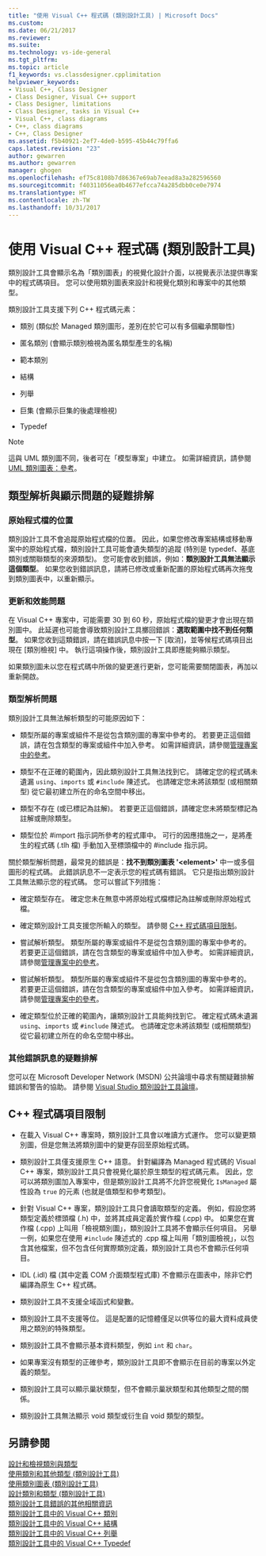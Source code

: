 ```yaml
---
title: "使用 Visual C++ 程式碼 (類別設計工具) | Microsoft Docs"
ms.custom: 
ms.date: 06/21/2017
ms.reviewer: 
ms.suite: 
ms.technology: vs-ide-general
ms.tgt_pltfrm: 
ms.topic: article
f1_keywords: vs.classdesigner.cpplimitation
helpviewer_keywords:
- Visual C++, Class Designer
- Class Designer, Visual C++ support
- Class Designer, limitations
- Class Designer, tasks in Visual C++
- Visual C++, class diagrams
- C++, class diagrams
- C++, Class Designer
ms.assetid: f5b40921-2ef7-4de0-b595-45b44c79ffa6
caps.latest.revision: "23"
author: gewarren
ms.author: gewarren
manager: ghogen
ms.openlocfilehash: ef75c8108b7d86367e69ab7eead8a3a282596560
ms.sourcegitcommit: f40311056ea0b4677efcca74a285dbb0ce0e7974
ms.translationtype: HT
ms.contentlocale: zh-TW
ms.lasthandoff: 10/31/2017
---
```

# <a name="working-with-visual-c-code-class-designer"></a>使用 Visual C++ 程式碼 (類別設計工具)
類別設計工具會顯示名為「類別圖表」的視覺化設計介面，以視覺表示法提供專案中的程式碼項目。 您可以使用類別圖表來設計和視覺化類別和專案中的其他類型。  

 類別設計工具支援下列 C++ 程式碼元素：  

-   類別 (類似於 Managed 類別圖形，差別在於它可以有多個繼承關聯性)  

-   匿名類別 (會顯示類別檢視為匿名類型產生的名稱)  

-   範本類別  

-   結構  

-   列舉  

-   巨集 (會顯示巨集的後處理檢視)  

-   Typedef  

> [!NOTE]
>  這與 UML 類別圖不同，後者可在「模型專案」中建立。 如需詳細資訊，請參閱 [UML 類別圖表：參考](../modeling/uml-class-diagrams-reference.md)。  

## <a name="troubleshooting-type-resolution-and-display-issues"></a>類型解析與顯示問題的疑難排解  

### <a name="location-of-source-files"></a>原始程式檔的位置  
 類別設計工具不會追蹤原始程式檔的位置。 因此，如果您修改專案結構或移動專案中的原始程式檔，類別設計工具可能會遺失類型的追蹤 (特別是 typedef、基底類別或關聯類型的來源類型)。 您可能會收到錯誤，例如：**類別設計工具無法顯示這個類型**。 如果您收到錯誤訊息，請將已修改或重新配置的原始程式碼再次拖曳到類別圖表中，以重新顯示。  

### <a name="update-and-performance-issues"></a>更新和效能問題  
 在 Visual C++ 專案中，可能需要 30 到 60 秒，原始程式檔的變更才會出現在類別圖中。 此延遲也可能會導致類別設計工具擲回錯誤：**選取範圍中找不到任何類型**。 如果您收到這類錯誤，請在錯誤訊息中按一下 [取消]，並等候程式碼項目出現在 [類別檢視] 中。 執行這項操作後，類別設計工具即應能夠顯示類型。  

 如果類別圖未以您在程式碼中所做的變更進行更新，您可能需要關閉圖表，再加以重新開啟。  

### <a name="type-resolution-issues"></a>類型解析問題  
 類別設計工具無法解析類型的可能原因如下：  
  
-   類型所屬的專案或組件不是從包含類別圖的專案中參考的。 若要更正這個錯誤，請在包含類型的專案或組件中加入參考。 如需詳細資訊，請參閱[管理專案中的參考](managing-references-in-a-project.md)。  
  
-   類型不在正確的範圍內，因此類別設計工具無法找到它。 請確定您的程式碼未遺漏 `using`、`imports` 或 `#include` 陳述式。 也請確定您未將該類型 (或相關類型) 從它最初建立所在的命名空間中移出。  

-   類型不存在 (或已標記為註解)。 若要更正這個錯誤，請確定您未將類型標記為註解或刪除類型。  

-   類型位於 #import 指示詞所參考的程式庫中。 可行的因應措施之一，是將產生的程式碼 (.tlh 檔) 手動加入至標頭檔中的 #include 指示詞。  

 關於類型解析問題，最常見的錯誤是：**找不到類別圖表 '\<element>'** 中一或多個圖形的程式碼。 此錯誤訊息不一定表示您的程式碼有錯誤。 它只是指出類別設計工具無法顯示您的程式碼。 您可以嘗試下列措施：  

-   確定類型存在。 確定您未在無意中將原始程式檔標記為註解或刪除原始程式檔。  

-   確定類別設計工具支援您所輸入的類型。 請參閱 [C++ 程式碼項目限制](#limitations)。  

-   嘗試解析類型。 類型所屬的專案或組件不是從包含類別圖的專案中參考的。 若要更正這個錯誤，請在包含類型的專案或組件中加入參考。 如需詳細資訊，請參閱[管理專案中的參考](../ide/managing-references-in-a-project.md)。  

-   嘗試解析類型。 類型所屬的專案或組件不是從包含類別圖的專案中參考的。 若要更正這個錯誤，請在包含類型的專案或組件中加入參考。 如需詳細資訊，請參閱[管理專案中的參考](managing-references-in-a-project.md)。  
  
-   確定類型位於正確的範圍內，讓類別設計工具能夠找到它。 確定程式碼未遺漏 `using`、`imports` 或 `#include` 陳述式。 也請確定您未將該類型 (或相關類型) 從它最初建立所在的命名空間中移出。  

### <a name="troubleshooting-other-error-messages"></a>其他錯誤訊息的疑難排解  
 您可以在 Microsoft Developer Network (MSDN) 公共論壇中尋求有關疑難排解錯誤和警告的協助。 請參閱 [Visual Studio 類別設計工具論壇](http://go.microsoft.com/fwlink/?linkid=160754)。  

##  <a name="limitations"></a> C++ 程式碼項目限制  

-   在載入 Visual C++ 專案時，類別設計工具會以唯讀方式運作。 您可以變更類別圖，但是您無法將類別圖中的變更存回至原始程式碼。  

-   類別設計工具僅支援原生 C++ 語意。 針對編譯為 Managed 程式碼的 Visual C++ 專案，類別設計工具只會視覺化屬於原生類型的程式碼元素。 因此，您可以將類別圖加入專案中，但是類別設計工具將不允許您視覺化 `IsManaged` 屬性設為 `true` 的元素 (也就是值類型和參考類型)。  

-   針對 Visual C++ 專案，類別設計工具只會讀取類型的定義。 例如，假設您將類型定義於標頭檔 (.h) 中，並將其成員定義於實作檔 (.cpp) 中。 如果您在實作檔 (.cpp) 上叫用「檢視類別圖」，類別設計工具將不會顯示任何項目。 另舉一例，如果您在使用 `#include` 陳述式的 .cpp 檔上叫用「類別圖檢視」，以包含其他檔案，但不包含任何實際類別定義，類別設計工具也不會顯示任何項目。  

-   IDL (.idl) 檔 (其中定義 COM 介面類型程式庫) 不會顯示在圖表中，除非它們編譯為原生 C++ 程式碼。  

-   類別設計工具不支援全域函式和變數。  

-   類別設計工具不支援等位。 這是配置的記憶體僅足以供等位的最大資料成員使用之類別的特殊類型。  

-   類別設計工具不會顯示基本資料類型，例如 `int` 和 `char`。  

-   如果專案沒有類型的正確參考，類別設計工具即不會顯示在目前的專案以外定義的類型。  

-   類別設計工具可以顯示巢狀類型，但不會顯示巢狀類型和其他類型之間的關係。  

-   類別設計工具無法顯示 void 類型或衍生自 void 類型的類型。  

## <a name="see-also"></a>另請參閱  
 [設計和檢視類別與類型](../ide/designing-and-viewing-classes-and-types.md)   
 [使用類別和其他類型 (類別設計工具)](../ide/working-with-classes-and-other-types-class-designer.md)   
 [使用類別圖表 (類別設計工具)](../ide/working-with-class-diagrams-class-designer.md)   
 [設計類別和類型 (類別設計工具)](../ide/designing-classes-and-types-class-designer.md)   
 [類別設計工具錯誤的其他相關資訊](../ide/additional-information-about-class-designer-errors.md)   
 [類別設計工具中的 Visual C++ 類別](../ide/visual-cpp-classes-in-class-designer.md)   
 [類別設計工具中的 Visual C++ 結構](../ide/visual-cpp-structures-in-class-designer.md)   
 [類別設計工具中的 Visual C++ 列舉](../ide/visual-cpp-enumerations-in-class-designer.md)   
 [類別設計工具中的 Visual C++ Typedef](../ide/visual-cpp-typedefs-in-class-designer.md)
